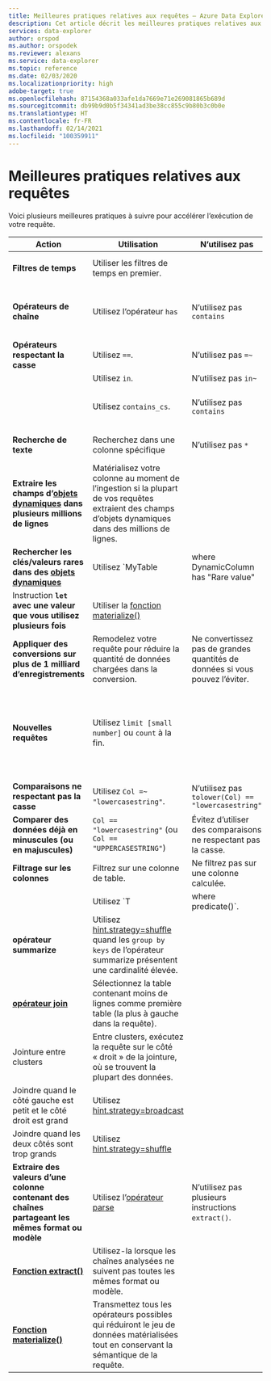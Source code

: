 ```yaml
---
title: Meilleures pratiques relatives aux requêtes – Azure Data Explorer
description: Cet article décrit les meilleures pratiques relatives aux requêtes dans Azure Data Explorer.
services: data-explorer
author: orspod
ms.author: orspodek
ms.reviewer: alexans
ms.service: data-explorer
ms.topic: reference
ms.date: 02/03/2020
ms.localizationpriority: high
adobe-target: true
ms.openlocfilehash: 87154368a033afe1da7669e71e269081865b689d
ms.sourcegitcommit: db99b9d0b5f34341ad3be38cc855c9b80b3c0b0e
ms.translationtype: HT
ms.contentlocale: fr-FR
ms.lasthandoff: 02/14/2021
ms.locfileid: "100359911"
---
```

# <a name="query-best-practices"></a>Meilleures pratiques relatives aux requêtes

Voici plusieurs meilleures pratiques à suivre pour accélérer l’exécution de votre requête.

|Action  |Utilisation  |N’utilisez pas  |Notes  |
|---------|---------|---------|---------|
| **Filtres de temps** | Utiliser les filtres de temps en premier. ||Kusto est hautement optimisé pour utiliser des filtres de temps.| 
|**Opérateurs de chaîne**      | Utilisez l’opérateur `has`     | N’utilisez pas `contains`     | Lorsque vous recherchez des jetons complets, `has` fonctionne mieux, car il ne recherche pas de sous-chaînes.   |
|**Opérateurs respectant la casse**     |  Utilisez `==`.       | N’utilisez pas `=~`       |  Utilisez des opérateurs respectant la casse quand c’est possible.       |
| | Utilisez `in`. | N’utilisez pas `in~`|
|  | Utilisez `contains_cs`.         | N’utilisez pas `contains`        | Si vous pouvez utiliser `has`/`has_cs` et n’utilisez pas `contains`/`contains_cs`, c’est encore mieux. |
| **Recherche de texte**    |    Recherchez dans une colonne spécifique     |    N’utilisez pas `*`    |   `*` effectue une recherche en texte intégral dans toutes les colonnes.    |
| **Extraire les champs d’[objets dynamiques](./scalar-data-types/dynamic.md) dans plusieurs millions de lignes**    |  Matérialisez votre colonne au moment de l’ingestion si la plupart de vos requêtes extraient des champs d’objets dynamiques dans des millions de lignes.      |         | De cette façon, vous ne payez qu’une seule fois pour l’extraction de colonne.    |
| **Rechercher les clés/valeurs rares dans des [objets dynamiques](./scalar-data-types/dynamic.md)**    |  Utilisez `MyTable | where DynamicColumn has "Rare value" | where DynamicColumn.SomeKey == "Rare value"`. | N’utilisez pas `MyTable | where DynamicColumn.SomeKey == "Rare value"` | De cette façon, vous filtrez la plupart des enregistrements et vous effectuez l’analyse JSON seulement pour le reste. |
| Instruction **`let` avec une valeur que vous utilisez plusieurs fois** | Utiliser la [fonction materialize()](./materializefunction.md) |  |   Pour plus d’informations sur l’utilisation de la fonction `materialize()`, consultez [materialize()](materializefunction.md).|
| **Appliquer des conversions sur plus de 1 milliard d’enregistrements**| Remodelez votre requête pour réduire la quantité de données chargées dans la conversion.| Ne convertissez pas de grandes quantités de données si vous pouvez l’éviter. | |
| **Nouvelles requêtes** | Utilisez `limit [small number]` ou `count` à la fin. | |     L’exécution de requêtes indépendantes sur un ensemble de données inconnu peut engendrer des Go de résultats à retourner au client, entraînant une réponse lente et un cluster occupé.|
| **Comparaisons ne respectant pas la casse** | Utilisez `Col =~ "lowercasestring"`. | N’utilisez pas `tolower(Col) == "lowercasestring"` |
| **Comparer des données déjà en minuscules (ou en majuscules)** | `Col == "lowercasestring"` (ou `Col == "UPPERCASESTRING"`) | Évitez d’utiliser des comparaisons ne respectant pas la casse.||
| **Filtrage sur les colonnes** |  Filtrez sur une colonne de table.|Ne filtrez pas sur une colonne calculée. | |
| | Utilisez `T | where predicate(<expression>)`. | N’utilisez pas `T | extend _value = <expression> | where predicate(_value)` ||
| **opérateur summarize** |  Utilisez [hint.strategy=shuffle](./shufflequery.md) quand les `group by keys` de l’opérateur summarize présentent une cardinalité élevée. | | Une cardinalité élevée est idéalement supérieure à 1 million.|
|**[opérateur join](./joinoperator.md)** | Sélectionnez la table contenant moins de lignes comme première table (la plus à gauche dans la requête). ||
| Jointure entre clusters |Entre clusters, exécutez la requête sur le côté « droit » de la jointure, où se trouvent la plupart des données. ||
|Joindre quand le côté gauche est petit et le côté droit est grand | Utilisez [hint.strategy=broadcast](./broadcastjoin.md) || Petit fait référence à jusqu’à 100 000 enregistrements. |
|Joindre quand les deux côtés sont trop grands | Utilisez [hint.strategy=shuffle](./shufflequery.md) || Utilisez lorsque la clé de jointure présente une cardinalité élevée.|
|**Extraire des valeurs d’une colonne contenant des chaînes partageant les mêmes format ou modèle**|  Utilisez l’[opérateur parse](./parseoperator.md) | N’utilisez pas plusieurs instructions `extract()`.  | Par exemple, des valeurs telles que `"Time = <time>, ResourceId = <resourceId>, Duration = <duration>, ...."`
|**[Fonction extract()](./extractfunction.md)**| Utilisez-la lorsque les chaînes analysées ne suivent pas toutes les mêmes format ou modèle.| |Extrayez les valeurs requises à l’aide d’une expression régulière.|
| **[Fonction materialize()](./materializefunction.md)** | Transmettez tous les opérateurs possibles qui réduiront le jeu de données matérialisées tout en conservant la sémantique de la requête. | |Par exemple, filtrez, ou projetez uniquement les colonnes requises.

